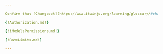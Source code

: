 ```yaml
---

Confirm that [Changeset](https://www.itwinjs.org/learning/glossary/#changeset) file has been uploaded to file storage and finalize Changeset push.

{!Authorization.md!}

{!iModelsPermissions.md!}

{!RateLimits.md!}

---
```

